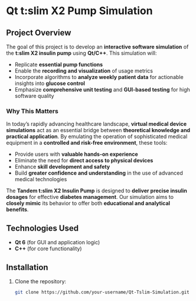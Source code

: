 # Qt t:slim X2 Pump Simulation  

## Project Overview  
The goal of this project is to develop an **interactive software simulation** of the **t:slim X2 insulin pump** using **Qt/C++**. This simulation will:  
- Replicate **essential pump functions**  
- Enable the **recording and visualization** of usage metrics  
- Incorporate algorithms to **analyze weekly patient data** for actionable insights into **glucose control**  
- Emphasize **comprehensive unit testing** and **GUI-based testing** for high software quality  

### Why This Matters  
In today’s rapidly advancing healthcare landscape, **virtual medical device simulations** act as an essential bridge between **theoretical knowledge and practical application**. By emulating the operation of sophisticated medical equipment in a **controlled and risk-free environment**, these tools:  
- Provide users with **valuable hands-on experience**  
- Eliminate the need for **direct access to physical devices**  
- Enhance **skill development and safety**  
- Build **greater confidence and understanding** in the use of advanced medical technologies  

The **Tandem t:slim X2 Insulin Pump** is designed to **deliver precise insulin dosages** for effective **diabetes management**. Our simulation aims to **closely mimic** its behavior to offer both **educational and analytical benefits**.  

## Technologies Used  
- **Qt 6** (for GUI and application logic)  
- **C++** (for core functionality)  

## Installation  
1. Clone the repository:  
   ```sh
   git clone https://github.com/your-username/Qt-Tslim-Simulation.git

